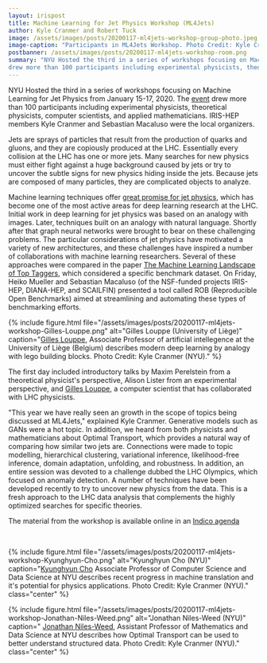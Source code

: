 ```yaml
---
layout: irispost
title: Machine Learning for Jet Physics Workshop (ML4Jets)
author: Kyle Cranmer and Robert Tuck
image: /assets/images/posts/20200117-ml4jets-workshop-group-photo.jpeg
image-caption: "Participants in ML4Jets Workshop. Photo Credit: Kyle Cranmer"
postbanner: /assets/images/posts/20200117-ml4jets-workshop-room.png
summary: "NYU Hosted the third in a series of workshops focusing on Machine Learning for Jet Physics from January 15-17, 2020. The [event](https://indico.cern.ch/event/809820/overview)
drew more than 100 participants including experimental physicists, theoretical physicists, computer scientists, and applied mathematicians. IRIS-HEP members Kyle Cranmer and Sebastian Macaluso were the local organizers."
---
```


NYU Hosted the third in a series of workshops focusing on Machine Learning for Jet Physics from January 15-17, 2020. The [event](https://indico.cern.ch/event/809820/overview)
drew more than 100 participants including experimental physicists, theoretical physicists, computer scientists, and applied mathematicians. IRIS-HEP members Kyle Cranmer and Sebastian Macaluso were the local organizers.



Jets are sprays of particles that result from the production of quarks and gluons, and they are copiously produced at the LHC. Essentially every collision at the LHC has one or more jets. Many searches for new physics must either fight against
a huge background caused by jets or try to uncover the subtle signs for new physics hiding inside the jets. Because jets are composed of many particles, they are complicated objects to analyze.



Machine learning techniques offer [great promise for jet physics](https://iris-hep.org/projects/ml4jets.html),
which has become one of the most active areas for deep learning research at the LHC. Initial work in deep learning for jet physics was based on an analogy with images. Later, techniques built on an analogy with natural language. Shortly after that graph neural
networks were brought to bear on these challenging problems. The particular considerations of jet physics have motivated a variety of new architectures, and these challenges have inspired a number of collaborations with machine learning researchers. Several
of these approaches were compared in the paper [The Machine Learning Landscape of Top Taggers](http://inspirehep.net/record/1722059),
which considered a specific benchmark dataset. On Friday, Heiko Mueller and Sebastian Macaluso (of the NSF-funded projects IRIS-HEP, DIANA-HEP, and SCAILFIN) presented a tool called ROB (Reproducible Open Benchmarks) aimed at streamlining and automating these
types of benchmarking efforts.




{% include figure.html
    file="/assets/images/posts/20200117-ml4jets-workshop-Gilles-Louppe.png"
    alt="Gilles Louppe (University of Liège)"
    caption="[Gilles Louppe](https://glouppe.github.io), Associate Professor of artificial intellegence at the University of Liège (Belgium) describes modern deep learning by analogy with lego building blocks.  Photo Credit: Kyle Cranmer (NYU)."
%}

The first day included introductory talks by Maxim Perelstein from a theoretical physicist's perspective, Alison Lister from an experimental perspective, and [Gilles Louppe](https://glouppe.github.io),
a computer scientist that has collaborated with LHC physicists.

"This year we have really seen an growth in the scope of topics being discussed at ML4Jets," explained Kyle Cranmer. Generative models such as GANs were a hot topic. In addition, we heard from both physicists and mathematicians about Optimal Transport,
which provides a natural way of comparing how similar two jets are. Connections were made to topic modelling, hierarchical clustering, variational inference, likelihood-free inference, domain adaptation, unfolding, and robustness. In addition, an entire session
was devoted to a challenge dubbed the LHC Olympics, which focused on anomaly detection. A number of techniques have been developed recently to try to uncover new physics from the data. This is a fresh approach to the LHC data analysis that complements the
highly optimized searches for specific theories.



The material from the workshop is available online in an [Indico agenda](https://indico.cern.ch/event/809820/overview)

<br clear="all">

{% include figure.html
    file="/assets/images/posts/20200117-ml4jets-workshop-Kyunghyun-Cho.png"
    alt="Kyunghyun Cho (NYU)"
    caption="[Kyunghyun Cho](http://www.kyunghyuncho.me) Associate Professor of Computer Science and Data Science at NYU describes recent progress in machine translation and it's potential for physics applications.
  Photo Credit: Kyle Cranmer (NYU)."
    class="center"
%}

{% include figure.html
    file="/assets/images/posts/20200117-ml4jets-workshop-Jonathan-Niles-Weed.png"
    alt="Jonathan Niles-Weed (NYU)"
    caption=" [Jonathan Niles-Weed](https://www.jonathannilesweed.com),  Assistant Professor of Mathematics and Data Science at NYU describes how Optimal Transport can be used to better understand structured data.
  Photo Credit: Kyle Cranmer (NYU)."
    class="center"
%}
